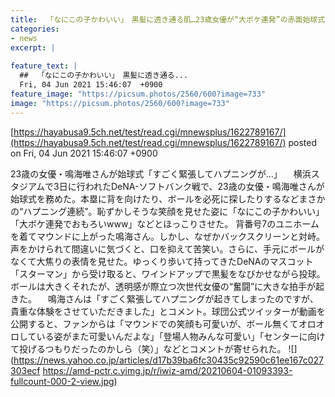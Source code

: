 ```yaml
---
title:  「なにこの子かわいい」　黒髪に透き通る肌…23歳女優が“大ボケ連発”の赤面始球式  
categories:
- news
excerpt: |
  
feature_text: |
  ##  「なにこの子かわいい」　黒髪に透き通る...
  Fri, 04 Jun 2021 15:46:07  +0900
feature_image: "https://picsum.photos/2560/600?image=733"
image: "https://picsum.photos/2560/600?image=733"
---
```


[https://hayabusa9.5ch.net/test/read.cgi/mnewsplus/1622789167/](https://hayabusa9.5ch.net/test/read.cgi/mnewsplus/1622789167/)
posted on Fri, 04 Jun 2021 15:46:07  +0900

<!--more-->

23歳の女優・鳴海唯さんが始球式「すごく緊張してハプニングが…」 　横浜スタジアムで3日に行われたDeNA-ソフトバンク戦で、23歳の女優・鳴海唯さんが始球式を務めた。本塁に背を向けたり、ボールを必死に探したりするなどまさかの“ハプニング連続”。恥ずかしそうな笑顔を見せた姿に「なにこの子かわいい」「大ボケ連発でおもろいwww」などとほっこりさせた。 背番号7のユニホームを着てマウンドに上がった鳴海さん。しかし、なぜかバックスクリーンと対峙。声をかけられて間違いに気づくと、口を抑えて苦笑い。さらに、手元にボールがなくて大焦りの表情を見せた。ゆっくり歩いて持ってきたDeNAのマスコット「スターマン」から受け取ると、ワインドアップで黒髪をなびかせながら投球。ボールは大きくそれたが、透明感が際立つ次世代女優の“奮闘”に大きな拍手が起きた。 　鳴海さんは「すごく緊張してハプニングが起きてしまったのですが、貴重な体験をさせていただきました」とコメント。球団公式ツイッターが動画を公開すると、ファンからは「マウンドでの笑顔も可愛いが、ボール無くてオロオロしている姿がまた可愛いんだよな」「登場人物みんな可愛い」「センターに向けて投げるつもりだったのかしら（笑）」などとコメントが寄せられた。 ![](https://news.yahoo.co.jp/articles/d17b39ba6fc30435c92590c61ee167c027303ecf https://amd-pctr.c.yimg.jp/r/iwiz-amd/20210604-01093393-fullcount-000-2-view.jpg)
